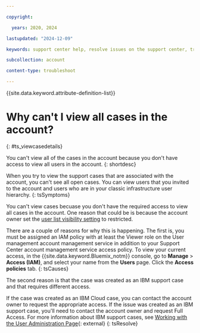 ```yaml
---

copyright:

  years: 2020, 2024

lastupdated: "2024-12-09"

keywords: support center help, resolve issues on the support center, trouble support center, personalized help

subcollection: account

content-type: troubleshoot

---
```


{{site.data.keyword.attribute-definition-list}}

# Why can't I view all cases in the account?
{: #ts_viewcasedetails}

You can't view all of the cases in the account because you don't have access to view all users in the account.
{: shortdesc}

When you try to view the support cases that are associated with the account, you can't see all open cases. You can view users that you invited to the account and users who are in your classic infrastructure user hierarchy.
{: tsSymptoms}

You can't view cases becuase you don't have the required access to view all cases in the account. One reason that could be is because the account owner set the [user list visibility setting](/docs/account?topic=account-iam-user-setting#userlistview) to restricted.

There are a couple of reasons for why this is happening. The first is, you must be assigned an IAM policy with at least the Viewer role on the User management account management service in addition to your Support Center account management service access policy. To view your current access, in the {{site.data.keyword.Bluemix_notm}} console, go to **Manage** > **Access (IAM)**, and select your name from the **Users** page. Click the **Access policies** tab.
{: tsCauses}

The second reason is that the case was created as an IBM support case and that requires different access.

If the case was created as an IBM Cloud case, you can contact the account owner to request the appropriate access. If the issue was created as an IBM support case, you'll need to contact the account owner and request Full Access. For more information about IBM support cases, see [Working with the User Administration Page](https://www.ibm.com/mysupport/s/article/Administrator-Management?language=en_US){: external}
{: tsResolve}
